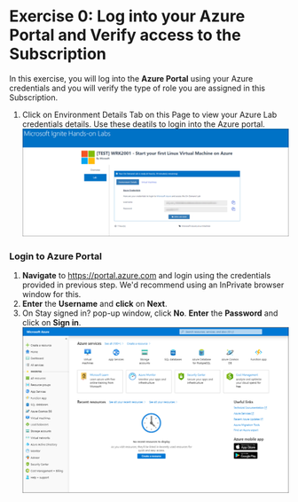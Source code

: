 # Exercise 0: Log into your Azure Portal and Verify access to the Subscription
In this exercise, you will log into the **Azure Portal** using your Azure credentials and you will verify the type of role you are assigned in this Subscription.<br/>
1. Click on Environment Details Tab on this Page to view your Azure Lab credentials details. Use these deatils to login into the Azure portal.<br/>
![](images/azurelogincredentials.png)

### Login to Azure Portal 

1. **Navigate** to https://portal.azure.com and login using the credentials provided in previous step. We'd recommend using an InPrivate browser window for this.<br/>
1. **Enter** the **Username** and **click** on **Next**.<br/>
1. On Stay signed in? pop-up window, click **No**. **Enter** the **Password** and click on **Sign in**.<br/>
<img src="images/fpage.png "/><br/>
